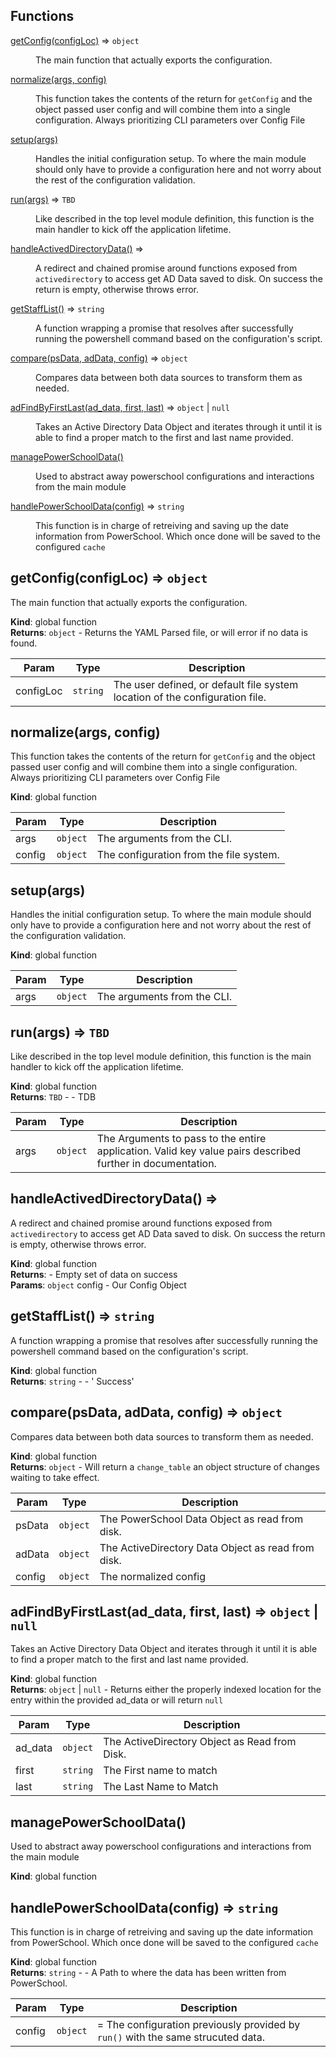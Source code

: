 ## Functions

<dl>
<dt><a href="#getConfig">getConfig(configLoc)</a> ⇒ <code>object</code></dt>
<dd><p>The main function that actually exports the configuration.</p>
</dd>
<dt><a href="#normalize">normalize(args, config)</a></dt>
<dd><p>This function takes the contents of the return for <code>getConfig</code> and the object
passed user config and will combine them into a single configuration.
Always prioritizing CLI parameters over Config File</p>
</dd>
<dt><a href="#setup">setup(args)</a></dt>
<dd><p>Handles the initial configuration setup. To where the main module
should only have to provide a configuration here and not worry about the rest
of the configuration validation.</p>
</dd>
<dt><a href="#run">run(args)</a> ⇒ <code>TBD</code></dt>
<dd><p>Like described in the top level module definition, this function is the
main handler to kick off the application lifetime.</p>
</dd>
<dt><a href="#handleActivedDirectoryData">handleActivedDirectoryData()</a> ⇒</dt>
<dd><p>A redirect and chained promise around functions exposed from
<code>activedirectory</code> to access get AD Data saved to disk.
On success the return is empty, otherwise throws error.</p>
</dd>
<dt><a href="#getStaffList">getStaffList()</a> ⇒ <code>string</code></dt>
<dd><p>A function wrapping a promise that resolves after successfully running
the powershell command based on the configuration&#39;s script.</p>
</dd>
<dt><a href="#compare">compare(psData, adData, config)</a> ⇒ <code>object</code></dt>
<dd><p>Compares data between both data sources to transform them as needed.</p>
</dd>
<dt><a href="#adFindByFirstLast">adFindByFirstLast(ad_data, first, last)</a> ⇒ <code>object</code> | <code>null</code></dt>
<dd><p>Takes an Active Directory Data Object and iterates through it
until it is able to find a proper match to the first and last name provided.</p>
</dd>
<dt><a href="#managePowerSchoolData">managePowerSchoolData()</a></dt>
<dd><p>Used to abstract away powerschool configurations and interactions from the main module</p>
</dd>
<dt><a href="#handlePowerSchoolData">handlePowerSchoolData(config)</a> ⇒ <code>string</code></dt>
<dd><p>This function is in charge of retreiving and saving up the date information
from PowerSchool. Which once done will be saved to the configured <code>cache</code></p>
</dd>
</dl>

<a name="getConfig"></a>

## getConfig(configLoc) ⇒ <code>object</code>
The main function that actually exports the configuration.

**Kind**: global function  
**Returns**: <code>object</code> - Returns the YAML Parsed file, or will error if no data is found.  

| Param | Type | Description |
| --- | --- | --- |
| configLoc | <code>string</code> | The user defined, or default file system location of the configuration file. |

<a name="normalize"></a>

## normalize(args, config)
This function takes the contents of the return for `getConfig` and the object
passed user config and will combine them into a single configuration.
Always prioritizing CLI parameters over Config File

**Kind**: global function  

| Param | Type | Description |
| --- | --- | --- |
| args | <code>object</code> | The arguments from the CLI. |
| config | <code>object</code> | The configuration from the file system. |

<a name="setup"></a>

## setup(args)
Handles the initial configuration setup. To where the main module
should only have to provide a configuration here and not worry about the rest
of the configuration validation.

**Kind**: global function  

| Param | Type | Description |
| --- | --- | --- |
| args | <code>object</code> | The arguments from the CLI. |

<a name="run"></a>

## run(args) ⇒ <code>TBD</code>
Like described in the top level module definition, this function is the
main handler to kick off the application lifetime.

**Kind**: global function  
**Returns**: <code>TBD</code> - - TDB  

| Param | Type | Description |
| --- | --- | --- |
| args | <code>object</code> | The Arguments to pass to the entire application. Valid key value pairs described further in documentation. |

<a name="handleActivedDirectoryData"></a>

## handleActivedDirectoryData() ⇒
A redirect and chained promise around functions exposed from
`activedirectory` to access get AD Data saved to disk.
On success the return is empty, otherwise throws error.

**Kind**: global function  
**Returns**: - Empty set of data on success  
**Params**: <code>object</code> config - Our Config Object  
<a name="getStaffList"></a>

## getStaffList() ⇒ <code>string</code>
A function wrapping a promise that resolves after successfully running
the powershell command based on the configuration's script.

**Kind**: global function  
**Returns**: <code>string</code> - - ' Success'  
<a name="compare"></a>

## compare(psData, adData, config) ⇒ <code>object</code>
Compares data between both data sources to transform them as needed.

**Kind**: global function  
**Returns**: <code>object</code> - Will return a `change_table` an object structure of changes
waiting to take effect.  

| Param | Type | Description |
| --- | --- | --- |
| psData | <code>object</code> | The PowerSchool Data Object as read from disk. |
| adData | <code>object</code> | The ActiveDirectory Data Object as read from disk. |
| config | <code>object</code> | The normalized config |

<a name="adFindByFirstLast"></a>

## adFindByFirstLast(ad_data, first, last) ⇒ <code>object</code> \| <code>null</code>
Takes an Active Directory Data Object and iterates through it
until it is able to find a proper match to the first and last name provided.

**Kind**: global function  
**Returns**: <code>object</code> \| <code>null</code> - Returns either the properly indexed location for the entry
within the provided ad_data or will return `null`  

| Param | Type | Description |
| --- | --- | --- |
| ad_data | <code>object</code> | The ActiveDirectory Object as Read from Disk. |
| first | <code>string</code> | The First name to match |
| last | <code>string</code> | The Last Name to Match |

<a name="managePowerSchoolData"></a>

## managePowerSchoolData()
Used to abstract away powerschool configurations and interactions from the main module

**Kind**: global function  
<a name="handlePowerSchoolData"></a>

## handlePowerSchoolData(config) ⇒ <code>string</code>
This function is in charge of retreiving and saving up the date information
from PowerSchool. Which once done will be saved to the configured `cache`

**Kind**: global function  
**Returns**: <code>string</code> - - A Path to where the data has been written from PowerSchool.  

| Param | Type | Description |
| --- | --- | --- |
| config | <code>object</code> | = The configuration previously provided by `run()` with the same strucuted data. |

